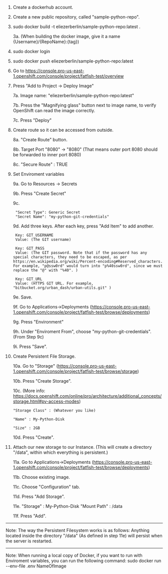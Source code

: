 1. Create a dockerhub account.
2. Create a new public repository, called "sample-python-repo".

     

3. sudo docker build -t eliezerberlin/sample-python-repo:latest .

    3a. (When building the docker image, give it a name {Username}/{RepoName}:{tag})
4. sudo docker login
5. sudo docker push eliezerberlin/sample-python-repo:latest

6. Go to https://console.pro-us-east-1.openshift.com/console/project/fatfish-test/overview
7. Press "Add to Project -> Deploy Image"

    7a. Image name: "eliezerberlin/sample-python-repo:latest"

    7b. Press the "Magnifying glass" button next to image name, to verify OpenShift can read the image correctly.

    7c. Press "Deploy"

8. Create route so it can be accessed from outside.

    8a. "Create Route" button.

    8b. Target Port "8080" -> "8080" (That means outer port 8080 should be forwarded to inner port 8080)

    8c. "Secure Route" : TRUE

9. Set Enviroment variables

    9a. Go to Resources -> Secrets

    9b. Press "Create Secret"

    9c. 

        "Secret Type": Generic Secret
        "Secret Name": "my-python-git-credentials"

    9d. Add three keys. After each key, press "Add Item" to add another.

        Key: GIT_USERNAME
        Value: (The GIT username)

        Key: GIT_PASS
        Value: (The GIT password. Note that if the password has any special characters, they need to be escaped, as per https://en.wikipedia.org/wiki/Percent-encoding#Reserved_characters. For example, "p@ssw0rd" would turn into "p%40ssw0rd", since we must replace the "@" with "%40". )

        Key: GIT_URL
        Value: (HTTPS GIT URL. For example, "bitbucket.org/urban_dash/urban-utils.git" )

    9e. Save.

    9f. Go to Applications->Deployments (https://console.pro-us-east-1.openshift.com/console/project/fatfish-test/browse/deployments)

    9g. Press "Environment"

    9h. Under "Enviroment From", choose "my-python-git-credentials". (From Step 9c)

    9i. Press "Save".

10. Create Persistent File Storage.

    10a. Go to "Storage" (https://console.pro-us-east-1.openshift.com/console/project/fatfish-test/browse/storage)

    10b. Press "Create Storage".

    10c.  (More info: https://docs.openshift.com/online/pro/architecture/additional_concepts/storage.html#pv-access-modes)

        "Storage Class" : (Whatever you like)

        "Name" : My-Python-Disk
        
        "Size" : 2GB
    
    10d. Press "Create".
    
11. Attach our new storage to our Instance. (This will create a directory "/data", within which everything is persistent.)
    
    11a. Go to Applications->Deployments (https://console.pro-us-east-1.openshift.com/console/project/fatfish-test/browse/deployments)

    11b. Choose existing image.

    11c. Choose "Configuration" tab. 

    11d. Press "Add Storage".

    11e. 
        "Storage" : My-Python-Disk
        "Mount Path" : /data
    
    11f. Press "Add".



--------

Note: The way the Persistent Filesystem works is as follows:
Anything located inside the directory "/data" (As defined in step 11e) will persist when the server is restarted.


--------
Note: When running a local copy of Docker, if you want to run with Enviroment variables, you can run the following command:
sudo docker run --env-file .env NameOfImage
